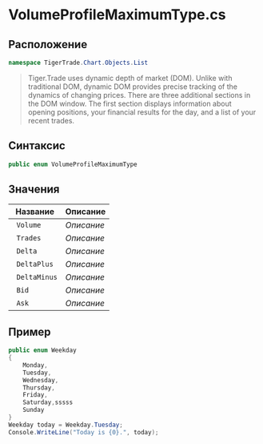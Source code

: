 
# VolumeProfileMaximumType.cs
## Расположение
```csharp
namespace TigerTrade.Chart.Objects.List
```



> Tiger.Trade uses dynamic depth of market (DOM). Unlike with traditional DOM, dynamic DOM provides precise tracking of the dynamics of changing prices. There are three additional sections in the DOM window. The first section displays information about opening positions, your financial results for the day, and a list of your recent trades.

## Синтаксис
```csharp
public enum VolumeProfileMaximumType
```


## Значения
| Название | Описание |
| --- | --- |
| ` Volume` | *Описание* |
| ` Trades` | *Описание* |
| ` Delta` | *Описание* |
| ` DeltaPlus` | *Описание* |
| ` DeltaMinus` | *Описание* |
| ` Bid` | *Описание* |
| ` Ask` | *Описание* |


## Пример
```csharp
public enum Weekday
{
    Monday,
    Tuesday,
    Wednesday,
    Thursday,
    Friday,
    Saturday,sssss
    Sunday
}
Weekday today = Weekday.Tuesday;
Console.WriteLine("Today is {0}.", today);
```

